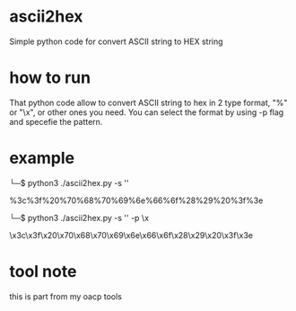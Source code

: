 # ascii2hex
Simple python code for convert ASCII string to HEX string

# how to run
That python code allow to convert ASCII string to hex in 2 type format, "%" or "\x", or other ones you need.
You can select the format by using -p flag and specefie the pattern.

# example
└─$ python3 ./ascii2hex.py -s '<? phpinfo() ?>'

%3c%3f%20%70%68%70%69%6e%66%6f%28%29%20%3f%3e

└─$ python3 ./ascii2hex.py -s '<? phpinfo() ?>' -p \\x

\x3c\x3f\x20\x70\x68\x70\x69\x6e\x66\x6f\x28\x29\x20\x3f\x3e

# tool note
this is part from my oacp tools
                                        

